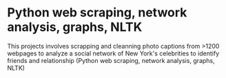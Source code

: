 # Python web scraping, network analysis, graphs, NLTK
This projects involves scrapping and cleanning photo captions from >1200 webpages to analyze a social network of New York's celebrities to identify friends and relationship (Python web scraping, network analysis, graphs, NLTK)
